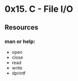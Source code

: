 # 0x15. C - File I/O
## Resources 


### man or help:
   - open
   - close
   - read
   - write
   - dprintf
